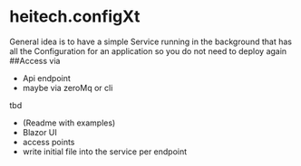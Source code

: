 # heitech.configXt

General idea is to have a simple Service running in the background that has all the Configuration for an application so you do not need to deploy again
##Access via
- Api endpoint
- maybe via zeroMq or cli


tbd
- (Readme with examples)
- Blazor UI
- access points
- write initial file into the service per endpoint
